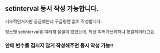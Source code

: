 ## setinterval 동시 작성 가능합니다.

기초적인거지만 궁금했는데 구글링엔 없어 작성합니다.

평소엔 setinterval을 여러개 쓸일이 없었는데, 막상 여러개쓰려하니 헷갈리더라고요.

### 안에 변수를 겹치지 않게 작성해주면 동시 작성 가능!!







